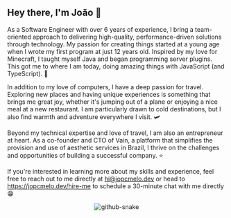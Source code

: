 ## Hey there, I'm João 👋

As a Software Engineer with over 6 years of experience, I bring a team-oriented approach to delivering high-quality, performance-driven solutions through technology. My passion for creating things started at a young age when I wrote my first program at just 12 years old. Inspired by my love for Minecraft, I taught myself Java and began programming server plugins. This got me to where I am today, doing amazing things with JavaScript (and TypeScript). 🤖

In addition to my love of computers, I have a deep passion for travel. Exploring new places and having unique experiences is something that brings me great joy, whether it's jumping out of a plane or enjoying a nice meal at a new restaurant. I am particularly drawn to cold destinations, but I also find warmth and adventure everywhere I visit. 🛩️

Beyond my technical expertise and love of travel, I am also an entrepreneur at heart. As a co-founder and CTO of Vain, a platform that simplifies the provision and use of aesthetic services in Brazil, I thrive on the challenges and opportunities of building a successful company. ⭐

If you're interested in learning more about my skills and experience, feel free to reach out to me directly at hi@jopcmelo.dev or head to https://jopcmelo.dev/hire-me to schedule a 30-minute chat with me directly 😁
 
<div align="center">
 
 <picture>
  <source media="(prefers-color-scheme: dark)" srcset="https://raw.githubusercontent.com/joaopcm/joaopcm/output/github-contribution-grid-snake-dark.svg" />
  <source media="(prefers-color-scheme: light)" srcset="https://raw.githubusercontent.com/joaopcm/joaopcm/output/github-contribution-grid-snake.svg" />
  <img alt="github-snake" src="github-snake.svg" />
</picture>
 
</div>
